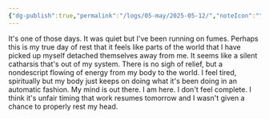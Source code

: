 ```yaml
---
{"dg-publish":true,"permalink":"/logs/05-may/2025-05-12/","noteIcon":"","created":"2025-05-12"}
---
```


It's one of those days. It was quiet but I've been running on fumes. Perhaps this is my true day of rest that it feels like parts of the world that I have picked up myself detached themselves away from me. It seems like a silent catharsis that's out of my system. There is no sigh of relief, but a nondescript flowing of energy from my body to the world. I feel tired, spiritually but my body just keeps on doing what it's been doing in an automatic fashion. My mind is out there. I am here. I don't feel complete. I think it's unfair timing that work resumes tomorrow and I wasn't given a chance to properly rest my head.